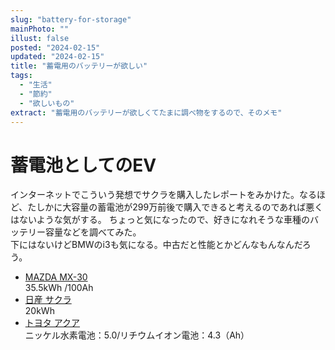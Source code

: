 ```yaml
---
slug: "battery-for-storage"
mainPhoto: ""
illust: false
posted: "2024-02-15"
updated: "2024-02-15"
title: "蓄電用のバッテリーが欲しい"
tags:
  - "生活"
  - "節約"
  - "欲しいもの"
extract: "蓄電用のバッテリーが欲しくてたまに調べ物をするので、そのメモ"
---
```


# 蓄電池としてのEV

インターネットでこういう発想でサクラを購入したレポートをみかけた。なるほど、たしかに大容量の蓄電池が299万前後で購入できると考えるのであれば悪くはないような気がする。 
ちょっと気になったので、好きになれそうな車種のバッテリー容量などを調べてみた。  
下にはないけどBMWのi3も気になる。中古だと性能とかどんなもんなんだろう。

- [MAZDA MX-30](https://www.mazda.co.jp/globalassets/assets/cars/mx-30/common/pdf/mx-30evmodel_specification_202210.pdf)  
  35.5kWh /100Ah
- [日産 サクラ](https://www-asia.nissan-cdn.net/content/dam/Nissan/jp/vehicles/sakura/2205/pdf/sakura_specsheet.pdf)  
  20kWh
- [トヨタ アクア](https://toyota.jp/pages/contents/aqua/002_p_001/4.0/pdf/spec/aqua_spec_202306.pdf)  
  ニッケル水素電池：5.0/リチウムイオン電池：4.3（Ah）
